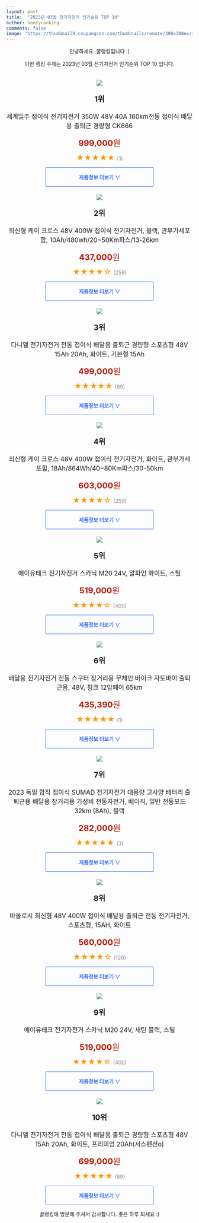 ```yaml
---
layout: post
title:  "2023년 03월 전기자전거 인기순위 TOP 10"
author: honeyranking
comments: false
image: "https://thumbnail9.coupangcdn.com/thumbnails/remote/300x300ex/image/vendor_inventory/987d/a6e98d711994f2e6ab35202dad2e3cfc38964ff211f1dd5006fa0f2b2487.jpg"
---
```

<p style="text-align: center;">안녕하세요. 꿀랭킹입니다 :)</p>
<p style="text-align: center;">이번 랭킹 주제는 2023년 03월 전기자전거 인기순위 TOP 10 입니다.</p><center><img src="https://thumbnail9.coupangcdn.com/thumbnails/remote/300x300ex/image/vendor_inventory/987d/a6e98d711994f2e6ab35202dad2e3cfc38964ff211f1dd5006fa0f2b2487.jpg" style="margin-top:20px" /></center><p style="text-align: center; font-size: 20px"><b>1위</b></p><p style="text-align: center; font-size: 17px">세계일주 접이식 전기자전거 350W 48V 40A 160km전동 접이식 배달용 출퇴근 경량형 CK666</p><p style="text-align: center;"><span style="color: #b61800; font-size: 22px;"><b>999,000</b>원</span></p><p style="text-align: center;"><span style="color: #ff9600; font-size: 20px;">★★★★★ </span><span style="color: #878787;">(1)</span></p><center><a href="https://link.coupang.com/a/QN5lL"><div style="font-size: 14px; display: inline-block; padding: 15px 90px; color: #346aff; border-radius: 2px; border: 1px solid #346aff; cursor: pointer;"><b>제품정보 더보기 &or;</b></div></a></center><center><img src="https://thumbnail9.coupangcdn.com/thumbnails/remote/300x300ex/image/vendor_inventory/6673/f3cd142c35657e4c92096909b8c29f904a3ef6cedfc50c90911654925524.jpg" style="margin-top:20px" /></center><p style="text-align: center; font-size: 20px"><b>2위</b></p><p style="text-align: center; font-size: 17px">최신형 케이 크로스 48V 400W 접이식 전기자전거, 블랙, 관부가세포함, 10Ah/480wh/20~50Km파스/13-26km</p><p style="text-align: center;"><span style="color: #b61800; font-size: 22px;"><b>437,000</b>원</span></p><p style="text-align: center;"><span style="color: #ff9600; font-size: 20px;">★★★★☆ </span><span style="color: #878787;">(259)</span></p><center><a href="https://link.coupang.com/a/QN5lN"><div style="font-size: 14px; display: inline-block; padding: 15px 90px; color: #346aff; border-radius: 2px; border: 1px solid #346aff; cursor: pointer;"><b>제품정보 더보기 &or;</b></div></a></center><center><img src="https://thumbnail8.coupangcdn.com/thumbnails/remote/300x300ex/image/vendor_inventory/56dc/26e7f207c04694959fdb40e21eddda3bb216a9d8947011b19cf9c05c2104.png" style="margin-top:20px" /></center><p style="text-align: center; font-size: 20px"><b>3위</b></p><p style="text-align: center; font-size: 17px">다니엘 전기자전거 전동 접이식 배달용 출퇴근 경량형 스포츠형 48V 15Ah 20Ah, 화이트, 기본형 15Ah</p><p style="text-align: center;"><span style="color: #b61800; font-size: 22px;"><b>499,000</b>원</span></p><p style="text-align: center;"><span style="color: #ff9600; font-size: 20px;">★★★★★ </span><span style="color: #878787;">(89)</span></p><center><a href="https://link.coupang.com/a/QN5lO"><div style="font-size: 14px; display: inline-block; padding: 15px 90px; color: #346aff; border-radius: 2px; border: 1px solid #346aff; cursor: pointer;"><b>제품정보 더보기 &or;</b></div></a></center><center><img src="https://thumbnail10.coupangcdn.com/thumbnails/remote/300x300ex/image/vendor_inventory/901a/b7b8bd0528798a9da446987fb676ced7e31ce887ad6cb300574d4018bbcf.png" style="margin-top:20px" /></center><p style="text-align: center; font-size: 20px"><b>4위</b></p><p style="text-align: center; font-size: 17px">최신형 케이 크로스 48V 400W 접이식 전기자전거, 화이트, 관부가세포함, 18Ah/864Wh/40~80Km파스/30-50km</p><p style="text-align: center;"><span style="color: #b61800; font-size: 22px;"><b>603,000</b>원</span></p><p style="text-align: center;"><span style="color: #ff9600; font-size: 20px;">★★★★☆ </span><span style="color: #878787;">(259)</span></p><center><a href="https://link.coupang.com/a/QN5lP"><div style="font-size: 14px; display: inline-block; padding: 15px 90px; color: #346aff; border-radius: 2px; border: 1px solid #346aff; cursor: pointer;"><b>제품정보 더보기 &or;</b></div></a></center><center><img src="https://thumbnail9.coupangcdn.com/thumbnails/remote/300x300ex/image/retail/images/26978543060306-876bb750-26a8-454d-bbf7-e07b5a7edf07.jpg" style="margin-top:20px" /></center><p style="text-align: center; font-size: 20px"><b>5위</b></p><p style="text-align: center; font-size: 17px">에이유테크 전기자전거 스카닉 M20 24V, 알파인 화이트, 스틸</p><p style="text-align: center;"><span style="color: #b61800; font-size: 22px;"><b>519,000</b>원</span></p><p style="text-align: center;"><span style="color: #ff9600; font-size: 20px;">★★★★☆ </span><span style="color: #878787;">(400)</span></p><center><a href="https://link.coupang.com/a/QN5lQ"><div style="font-size: 14px; display: inline-block; padding: 15px 90px; color: #346aff; border-radius: 2px; border: 1px solid #346aff; cursor: pointer;"><b>제품정보 더보기 &or;</b></div></a></center><center><img src="https://thumbnail10.coupangcdn.com/thumbnails/remote/300x300ex/image/vendor_inventory/09e8/83af6cbf529d8e1e6f2c91a8843be44b8adf4d5639f61718eb43d991ee21.jpg" style="margin-top:20px" /></center><p style="text-align: center; font-size: 20px"><b>6위</b></p><p style="text-align: center; font-size: 17px">배달용 전기자전거 전동 스쿠터 장거리용 무체인 바이크 자토바이 출퇴근용, 48V, 핑크 12암페어 65km</p><p style="text-align: center;"><span style="color: #b61800; font-size: 22px;"><b>435,390</b>원</span></p><p style="text-align: center;"><span style="color: #ff9600; font-size: 20px;">★★★★★ </span><span style="color: #878787;">(1)</span></p><center><a href="https://link.coupang.com/a/QN5lR"><div style="font-size: 14px; display: inline-block; padding: 15px 90px; color: #346aff; border-radius: 2px; border: 1px solid #346aff; cursor: pointer;"><b>제품정보 더보기 &or;</b></div></a></center><center><img src="https://thumbnail9.coupangcdn.com/thumbnails/remote/300x300ex/image/vendor_inventory/ad3a/7494449649feeb167a3e832591ac0eadf068a3711f7f85836d3d80f7aee8.jpg" style="margin-top:20px" /></center><p style="text-align: center; font-size: 20px"><b>7위</b></p><p style="text-align: center; font-size: 17px">2023 독일 합작 접이식 SUMAD 전기자전거 대용량 고사양 배터리 출퇴근용 배달용 장거리용 가성비 전동자전거, 베이직, 일반 전동모드32km (8Ah), 블랙</p><p style="text-align: center;"><span style="color: #b61800; font-size: 22px;"><b>282,000</b>원</span></p><p style="text-align: center;"><span style="color: #ff9600; font-size: 20px;">★★★★★ </span><span style="color: #878787;">(3)</span></p><center><a href="https://link.coupang.com/a/QN5lS"><div style="font-size: 14px; display: inline-block; padding: 15px 90px; color: #346aff; border-radius: 2px; border: 1px solid #346aff; cursor: pointer;"><b>제품정보 더보기 &or;</b></div></a></center><center><img src="https://thumbnail8.coupangcdn.com/thumbnails/remote/300x300ex/image/vendor_inventory/76d2/acf73c02461e2bf5e373628a03c89f15986acc3dc7d01f2d9c38b2a90152.png" style="margin-top:20px" /></center><p style="text-align: center; font-size: 20px"><b>8위</b></p><p style="text-align: center; font-size: 17px">바올로시 최신형 48V 400W 접이식 배달용 출퇴근 전동 전기자전거, 스포츠형, 15AH, 화이트</p><p style="text-align: center;"><span style="color: #b61800; font-size: 22px;"><b>560,000</b>원</span></p><p style="text-align: center;"><span style="color: #ff9600; font-size: 20px;">★★★★☆ </span><span style="color: #878787;">(126)</span></p><center><a href="https://link.coupang.com/a/QN5lT"><div style="font-size: 14px; display: inline-block; padding: 15px 90px; color: #346aff; border-radius: 2px; border: 1px solid #346aff; cursor: pointer;"><b>제품정보 더보기 &or;</b></div></a></center><center><img src="https://thumbnail9.coupangcdn.com/thumbnails/remote/300x300ex/image/retail/images/1766845493623349-c21d3a69-5ea0-4f05-ad4d-9199609650b2.jpg" style="margin-top:20px" /></center><p style="text-align: center; font-size: 20px"><b>9위</b></p><p style="text-align: center; font-size: 17px">에이유테크 전기자전거 스카닉 M20 24V, 새틴 블랙, 스틸</p><p style="text-align: center;"><span style="color: #b61800; font-size: 22px;"><b>519,000</b>원</span></p><p style="text-align: center;"><span style="color: #ff9600; font-size: 20px;">★★★★☆ </span><span style="color: #878787;">(400)</span></p><center><a href="https://link.coupang.com/a/QN5lU"><div style="font-size: 14px; display: inline-block; padding: 15px 90px; color: #346aff; border-radius: 2px; border: 1px solid #346aff; cursor: pointer;"><b>제품정보 더보기 &or;</b></div></a></center><center><img src="https://thumbnail10.coupangcdn.com/thumbnails/remote/300x300ex/image/vendor_inventory/f357/313c40b210ac71274fdb6bca5ba4b7be931d7558586b3b09257e0b8cd28a.png" style="margin-top:20px" /></center><p style="text-align: center; font-size: 20px"><b>10위</b></p><p style="text-align: center; font-size: 17px">다니엘 전기자전거 전동 접이식 배달용 출퇴근 경량형 스포츠형 48V 15Ah 20Ah, 화이트, 프리미엄 20Ah(서스펜션o)</p><p style="text-align: center;"><span style="color: #b61800; font-size: 22px;"><b>699,000</b>원</span></p><p style="text-align: center;"><span style="color: #ff9600; font-size: 20px;">★★★★★ </span><span style="color: #878787;">(89)</span></p><center><a href="https://link.coupang.com/a/QN5lV"><div style="font-size: 14px; display: inline-block; padding: 15px 90px; color: #346aff; border-radius: 2px; border: 1px solid #346aff; cursor: pointer;"><b>제품정보 더보기 &or;</b></div></a></center><p style="text-align: center;">꿀랭킹에 방문해 주셔서 감사합니다. 좋은 하루 되세요 :)</p>